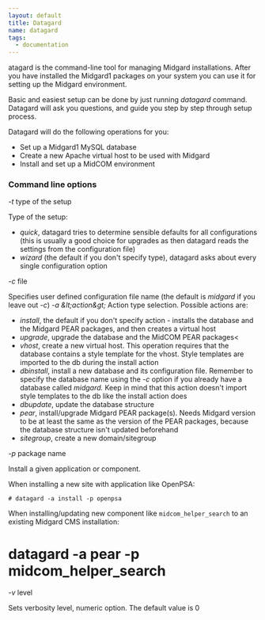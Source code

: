 ```yaml
---
layout: default
title: Datagard
name: datagard
tags:
  - documentation
---
```

atagard is the command-line tool for managing Midgard installations. After you have installed the Midgard1 packages on your system you can use it for setting up the Midgard environment.

Basic and easiest setup can be done by just running _datagard_ command. Datagard will ask you questions, and guide you step by step through setup process.

Datagard will do the following operations for you:

*   Set up a Midgard1 MySQL database
*   Create a new Apache virtual host to be used with Midgard
*   Install and set up a MidCOM environment

### Command line options

_-t_ type of the setup

Type of the setup:

*   _quick_, datagard tries to determine sensible defaults for all configurations (this is usually a good choice for upgrades as then datagard reads the settings from the configuration file)
*   _wizard_ (the default if you don't specify type), datagard asks about every single configuration option

_-c_ file

Specifies user defined configuration file name (the default is _midgard_ if you leave out _-c_) _-a &amp;lt;action&amp;gt;_ Action type selection. Possible actions are:

*   _install_, the default if you don't specify action - installs the database and the Midgard PEAR packages, and then creates a virtual host
*   _upgrade_, upgrade the database and the MidCOM PEAR packages<
*   _vhost_, create a new virtual host. This operation requires that the database contains a style template for the vhost. Style templates are imported to the db during the install action
*   _dbinstall_, install a new database and its configuration file. Remember to specify the database name using the _-c_ option if you already have a database called _midgard._&#xA0;Keep in mind that this action doesn't import style templates to the db like the install action does
*   _dbupdate_, update the database structure
*   _pear_, install/upgrade Midgard PEAR package(s). Needs Midgard version to be at least the same as the version of the PEAR packages, because the database structure isn't updated beforehand
*   _sitegroup_, create a new domain/sitegroup

_-p_ package name

Install a given application or component. 

When installing a new site with application like OpenPSA: 

    # datagard -a install -p openpsa

When installing/updating new component like `midcom_helper_search` to an existing Midgard CMS installation:

  # datagard -a pear -p midcom_helper_search

_-v_ level

Sets verbosity level, numeric option. The default value is 0
